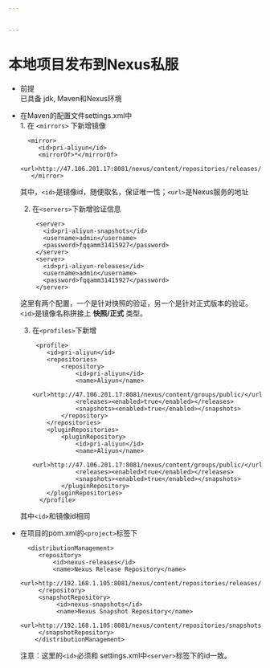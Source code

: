 ```yaml
---


---
```


<h1 id="本地项目发布到nexus私服">本地项目发布到Nexus私服</h1>
<ul>
<li>
<p>前提<br>
已具备 jdk, Maven和Nexus环境</p>
</li>
<li>
<p>在Maven的配置文件settings.xml中<br>
1. 在 <code>&lt;mirrors&gt;</code> 下新增镜像</p>
<pre><code>  &lt;mirror&gt;
     &lt;id&gt;pri-aliyun&lt;/id&gt;
     &lt;mirrorOf&gt;*&lt;/mirrorOf&gt;     
     &lt;url&gt;http://47.106.201.17:8081/nexus/content/repositories/releases/&lt;/url&gt;
   &lt;/mirror&gt;
</code></pre>
<p>其中，<code>&lt;id&gt;</code>是镜像id，随便取名，保证唯一性；<code>&lt;url&gt;</code>是Nexus服务的地址</p>
<ol start="2">
<li>
<p>在<code>&lt;servers&gt;</code>下新增验证信息</p>
<pre><code> &lt;server&gt;
   &lt;id&gt;pri-aliyun-snapshots&lt;/id&gt;
   &lt;username&gt;admin&lt;/username&gt;
   &lt;password&gt;fqqamm31415927&lt;/password&gt;
 &lt;/server&gt;
 &lt;server&gt;
   &lt;id&gt;pri-aliyun-releases&lt;/id&gt;
   &lt;username&gt;admin&lt;/username&gt;
   &lt;password&gt;fqqamm31415927&lt;/password&gt;
 &lt;/server&gt;
</code></pre>
</li>
</ol>
<p>这里有两个配置，一个是针对快照的验证，另一个是针对正式版本的验证。<code>&lt;id&gt;</code>是镜像名称拼接上 <strong>快照/正式</strong> 类型。</p>
<ol start="3">
<li>
<p>在<code>&lt;profiles&gt;</code>下新增</p>
<pre><code> &lt;profile&gt;
    &lt;id&gt;pri-aliyun&lt;/id&gt;
    &lt;repositories&gt;
        &lt;repository&gt;
            &lt;id&gt;pri-aliyun&lt;/id&gt;
            &lt;name&gt;Aliyun&lt;/name&gt;
            &lt;url&gt;http://47.106.201.17:8081/nexus/content/groups/public/&lt;/url&gt;
            &lt;releases&gt;&lt;enabled&gt;true&lt;/enabled&gt;&lt;/releases&gt;
            &lt;snapshots&gt;&lt;enabled&gt;true&lt;/enabled&gt;&lt;/snapshots&gt;
        &lt;/repository&gt;
    &lt;/repositories&gt;
    &lt;pluginRepositories&gt;
        &lt;pluginRepository&gt;
            &lt;id&gt;pri-aliyun&lt;/id&gt;
            &lt;name&gt;Aliyun&lt;/name&gt;
            &lt;url&gt;http://47.106.201.17:8081/nexus/content/groups/public/&lt;/url&gt;
            &lt;releases&gt;&lt;enabled&gt;true&lt;/enabled&gt;&lt;/releases&gt;
            &lt;snapshots&gt;&lt;enabled&gt;true&lt;/enabled&gt;&lt;/snapshots&gt;
        &lt;/pluginRepository&gt;
    &lt;/pluginRepositories&gt;
  &lt;/profile&gt;
</code></pre>
</li>
</ol>
<p>其中<code>&lt;id&gt;</code>和镜像id相同</p>
</li>
<li>
<p>在项目的pom.xml的<code>&lt;project&gt;</code>标签下</p>
<pre><code>  &lt;distributionManagement&gt;  
  	 &lt;repository&gt; 
  		 &lt;id&gt;nexus-releases&lt;/id&gt;  
  		 &lt;name&gt;Nexus Release Repository&lt;/name&gt;  
  		 &lt;url&gt;http://192.168.1.105:8081/nexus/content/repositories/releases/&lt;/url&gt;  
  	 &lt;/repository&gt; 
  	 &lt;snapshotRepository&gt;
  		  &lt;id&gt;nexus-snapshots&lt;/id&gt;  
  		  &lt;name&gt;Nexus Snapshot Repository&lt;/name&gt;  
  		  &lt;url&gt;http://192.168.1.105:8081/nexus/content/repositories/snapshots/&lt;/url&gt;  
  	 &lt;/snapshotRepository&gt;  
    &lt;/distributionManagement&gt;
</code></pre>
<p>注意：这里的<code>&lt;id&gt;</code>必须和 settings.xml中<code>&lt;server&gt;</code>标签下的id一致。</p>
</li>
</ul>

